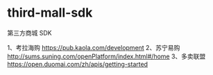 # third-mall-sdk
第三方商城 SDK

1、考拉海购 https://pub.kaola.com/development
2、苏宁易购 http://sums.suning.com/openPlatform/index.html#/home
3、多卖联盟 https://open.duomai.com/zh/apis/getting-started

